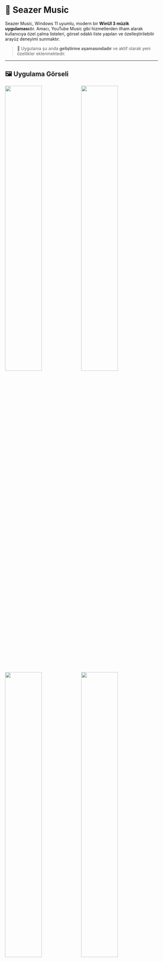 # 🎵 Seazer Music

Seazer Music, Windows 11 uyumlu, modern bir **WinUI 3 müzik uygulaması**dır. Amacı, YouTube Music gibi hizmetlerden ilham alarak kullanıcıya özel çalma listeleri, görsel odaklı liste yapıları ve özelleştirilebilir arayüz deneyimi sunmaktır.

> 🚧 Uygulama şu anda **geliştirme aşamasındadır** ve aktif olarak yeni özellikler eklenmektedir.

---

## 🖼️ Uygulama Görseli

<p float="left">
  <img src="https://github.com/user-attachments/assets/a62190c6-3bd5-4177-bb49-551831a0f8eb" width="49%" />
  <img src="https://github.com/user-attachments/assets/b41858c9-384e-4626-ae21-2b96fa8805ec" width="49%" />
</p>

<p float="left">
  <img src="https://github.com/user-attachments/assets/54bd1ae4-d5b1-4a04-9401-f52e6d679d8a" width="49%" />
  <img src="https://github.com/user-attachments/assets/c0e1be12-b6e0-4a22-96b8-13ef7f4438af" width="49%" />
</p>

<p float="left">
  <img src="https://github.com/user-attachments/assets/3db935e6-7177-4884-bb7a-a080f4a09d78" width="49%" />
  <img src="https://github.com/user-attachments/assets/369ad9bd-7de9-4e1c-90e3-0b49b184412e" width="49%" />
</p>

<p float="left">
  <img src="https://github.com/user-attachments/assets/231ac5ce-ffcb-457c-8722-28379187480e" width="49%" />
  <img src="https://github.com/user-attachments/assets/fd28aa44-521a-4b4c-94a7-bb3e04fd03fa" width="49%" />
</p>

<p float="left">
  <img src="https://github.com/user-attachments/assets/9dc4e19b-0030-4b65-9b97-873b0d14cde4" width="49%" />
  <img src="https://github.com/user-attachments/assets/df027c16-ba58-4048-b66f-367147a1f45f" width="49%" />
</p>


---

## 🚀 Özellikler (planlanan ve mevcut)

- [x] WinUI 3 ile modern arayüz
- [x] YouTube Music API ile entegrasyon  
- [x] MVVM mimarisi desteği
- [x] Özel `UserControl` yapıları ile modüler tasarım
- [ ] Gerçek zamanlı müzik akışı
- [ ] Favorilere ekleme ve öneri algoritması
- [x] Firebase Realtime Database desteği
- [x] Çoklu tema (karanlık & aydınlık)

---

## 🛠️ Teknolojiler

- .NET 8
- WinUI 3
- MVVM (Model-View-ViewModel)
- XAML
- C#

---

## 📦 Kurulum (Geliştiriciler İçin)

```bash
git clone https://github.com/kullaniciadi/seazer-music.git
cd seazer-music
